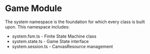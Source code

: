 Game Module
====================
The system namespace is the foundation for which every class is built upon. This namespace includes:
<ul>
	<li>system.fsm.ts - Finite State Machine class</li>
	<li>system.state.ts - Game State interface</li>
	<li>system.session.ts - CanvasResource management</li>
</ul>

